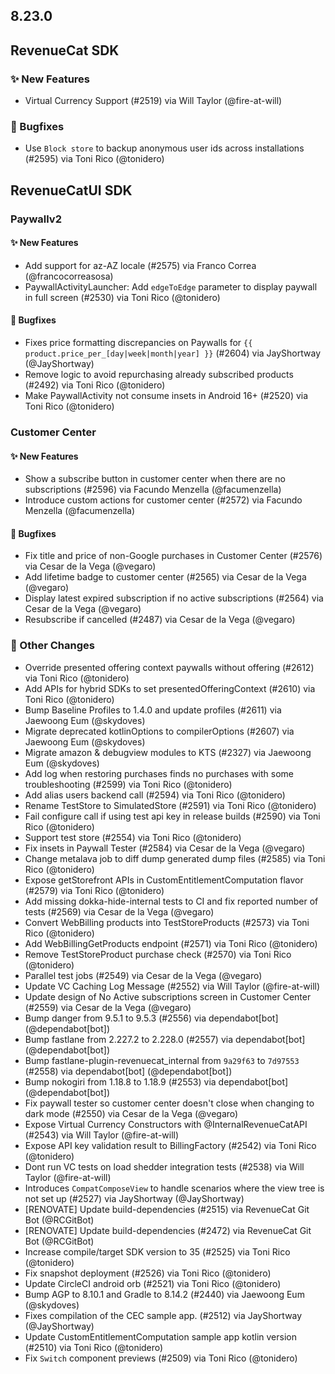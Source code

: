 ## 8.23.0
## RevenueCat SDK
### ✨ New Features
* Virtual Currency Support (#2519) via Will Taylor (@fire-at-will)
### 🐞 Bugfixes
* Use `Block store` to backup anonymous user ids across installations (#2595) via Toni Rico (@tonidero)

## RevenueCatUI SDK
### Paywallv2
#### ✨ New Features
* Add support for az-AZ locale (#2575) via Franco Correa (@francocorreasosa)
* PaywallActivityLauncher: Add `edgeToEdge` parameter to display paywall in full screen (#2530) via Toni Rico (@tonidero)
#### 🐞 Bugfixes
* Fixes price formatting discrepancies on Paywalls for `{{ product.price_per_[day|week|month|year] }}` (#2604) via JayShortway (@JayShortway)
* Remove logic to avoid repurchasing already subscribed products (#2492) via Toni Rico (@tonidero)
* Make PaywallActivity not consume insets in Android 16+ (#2520) via Toni Rico (@tonidero)

### Customer Center
#### ✨ New Features
* Show a subscribe button in customer center when there are no subscriptions (#2596) via Facundo Menzella (@facumenzella)
* Introduce custom actions for customer center (#2572) via Facundo Menzella (@facumenzella)
#### 🐞 Bugfixes
* Fix title and price of non-Google purchases in Customer Center (#2576) via Cesar de la Vega (@vegaro)
* Add lifetime badge to customer center (#2565) via Cesar de la Vega (@vegaro)
* Display latest expired subscription if no active subscriptions (#2564) via Cesar de la Vega (@vegaro)
* Resubscribe if cancelled (#2487) via Cesar de la Vega (@vegaro)

### 🔄 Other Changes
* Override presented offering context paywalls without offering (#2612) via Toni Rico (@tonidero)
* Add APIs for hybrid SDKs to set presentedOfferingContext (#2610) via Toni Rico (@tonidero)
* Bump Baseline Profiles to 1.4.0 and update profiles (#2611) via Jaewoong Eum (@skydoves)
* Migrate deprecated kotlinOptions to compilerOptions (#2607) via Jaewoong Eum (@skydoves)
* Migrate amazon & debugview modules to KTS (#2327) via Jaewoong Eum (@skydoves)
* Add log when restoring purchases finds no purchases with some troubleshooting (#2599) via Toni Rico (@tonidero)
* Add alias users backend call (#2594) via Toni Rico (@tonidero)
* Rename TestStore to SimulatedStore (#2591) via Toni Rico (@tonidero)
* Fail configure call if using test api key in release builds (#2590) via Toni Rico (@tonidero)
* Support test store (#2554) via Toni Rico (@tonidero)
* Fix insets in Paywall Tester (#2584) via Cesar de la Vega (@vegaro)
* Change metalava job to diff dump generated dump files (#2585) via Toni Rico (@tonidero)
* Expose getStorefront APIs in CustomEntitlementComputation flavor (#2579) via Toni Rico (@tonidero)
* Add missing dokka-hide-internal tests to CI and fix reported number of tests  (#2569) via Cesar de la Vega (@vegaro)
* Convert WebBilling products into TestStoreProducts (#2573) via Toni Rico (@tonidero)
* Add WebBillingGetProducts endpoint (#2571) via Toni Rico (@tonidero)
* Remove TestStoreProduct purchase check (#2570) via Toni Rico (@tonidero)
* Parallel test jobs (#2549) via Cesar de la Vega (@vegaro)
* Update VC Caching Log Message (#2552) via Will Taylor (@fire-at-will)
* Update design of No Active subscriptions screen in Customer Center (#2559) via Cesar de la Vega (@vegaro)
* Bump danger from 9.5.1 to 9.5.3 (#2556) via dependabot[bot] (@dependabot[bot])
* Bump fastlane from 2.227.2 to 2.228.0 (#2557) via dependabot[bot] (@dependabot[bot])
* Bump fastlane-plugin-revenuecat_internal from `9a29f63` to `7d97553` (#2558) via dependabot[bot] (@dependabot[bot])
* Bump nokogiri from 1.18.8 to 1.18.9 (#2553) via dependabot[bot] (@dependabot[bot])
* Fix paywall tester so customer center doesn't close when changing to dark mode (#2550) via Cesar de la Vega (@vegaro)
* Expose Virtual Currency Constructors with @InternalRevenueCatAPI (#2543) via Will Taylor (@fire-at-will)
* Expose API key validation result to BillingFactory (#2542) via Toni Rico (@tonidero)
* Dont run VC tests on load shedder integration tests (#2538) via Will Taylor (@fire-at-will)
* Introduces `CompatComposeView` to handle scenarios where the view tree is not set up (#2527) via JayShortway (@JayShortway)
* [RENOVATE] Update build-dependencies (#2515) via RevenueCat Git Bot (@RCGitBot)
* [RENOVATE] Update build-dependencies (#2472) via RevenueCat Git Bot (@RCGitBot)
* Increase compile/target SDK version to 35 (#2525) via Toni Rico (@tonidero)
* Fix snapshot deployment (#2526) via Toni Rico (@tonidero)
* Update CircleCI android orb (#2521) via Toni Rico (@tonidero)
* Bump AGP to 8.10.1 and Gradle to 8.14.2 (#2440) via Jaewoong Eum (@skydoves)
* Fixes compilation of the CEC sample app. (#2512) via JayShortway (@JayShortway)
* Update CustomEntitlementComputation sample app kotlin version (#2510) via Toni Rico (@tonidero)
* Fix `Switch` component previews (#2509) via Toni Rico (@tonidero)
        
